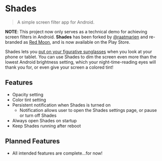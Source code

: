 # Shades
> A simple screen filter app for Android.

**NOTE**: This project now only serves as a technical demo for achieving screen filters in Android. **Shades** has been forked by [@raatmarien](https://github.com/raatmarien) and re-branded as [Red Moon](https://github.com/raatmarien/red-moon), and is now available on the Play Store.

Shades lets you [put on your figurative sunglasses](http://capcomprotour.com/wp-content/uploads/2015/03/GuileSunglasses-300x185.png) when you look at your phone or tablet. You can use Shades to dim the screen even more than the lowest Android brightness setting, which your night-time-reading eyes will thank you for, or even give your screen a colored tint!

## Features
* Opacity setting
* Color tint setting
* Persistent notification when Shades is turned on
  * Notification allows user to open the Shades settings page, or pause or turn off Shades
* Always open Shades on startup
* Keep Shades running after reboot

## Planned Features
* All intended features are complete...for now!

